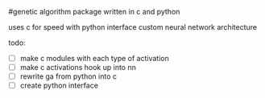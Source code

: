 #genetic algorithm package written in c and python

uses c for speed with python interface 
custom neural network architecture 

todo:
- [ ] make c modules with each type of activation
- [ ] make c activations hook up into nn
- [ ] rewrite ga from python into c
- [ ] create python interface